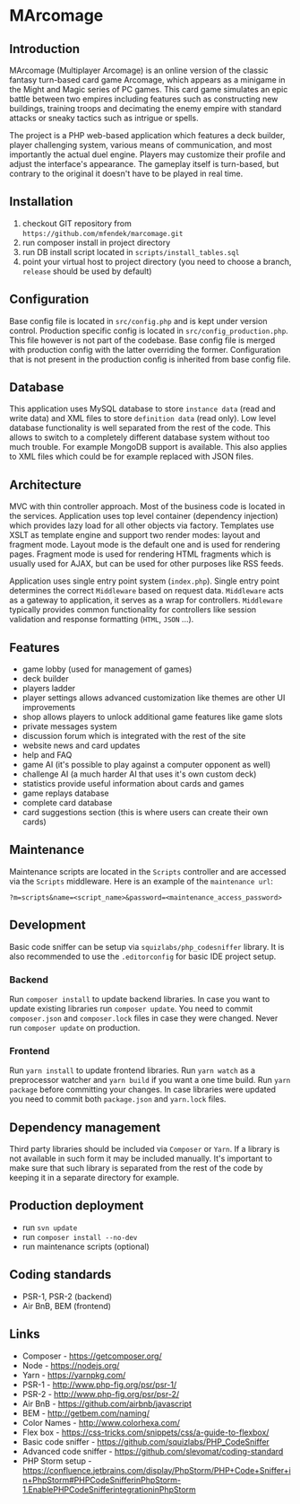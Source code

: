 # MArcomage

## Introduction

MArcomage (Multiplayer Arcomage) is an online version of the classic fantasy turn-based card game Arcomage, which appears as a minigame in the Might and Magic series of PC games.
This card game simulates an epic battle between two empires including features such as constructing new buildings, training troops and decimating the enemy empire with standard attacks or sneaky tactics such as intrigue or spells.

The project is a PHP web-based application which features a deck builder, player challenging system, various means of communication, and most importantly the actual duel engine.
Players may customize their profile and adjust the interface's appearance. The gameplay itself is turn-based, but contrary to the original it doesn't have to be played in real time.

## Installation

1. checkout GIT repository from `https://github.com/mfendek/marcomage.git`
2. run composer install in project directory
3. run DB install script located in `scripts/install_tables.sql`
4. point your virtual host to project directory (you need to choose a branch, `release` should be used by default)

## Configuration

Base config file is located in `src/config.php` and is kept under version control. Production specific config is located in `src/config_production.php`.
This file however is not part of the codebase. Base config file is merged with production config with the latter overriding the former.
Configuration that is not present in the production config is inherited from base config file.
 
 ## Database
 
 This application uses MySQL database to store `instance data` (read and write data) and XML files to store `definition data` (read only).
 Low level database functionality is well separated from the rest of the code. This allows to switch to a completely different database system without too much trouble.
 For example MongoDB support is available. This also applies to XML files which could be for example replaced with JSON files.
 
 ## Architecture
 
 MVC with thin controller approach. Most of the business code is located in the services.
 Application uses top level container (dependency injection) which provides lazy load for all other objects via factory.
 Templates use XSLT as template engine and support two render modes: layout and fragment mode.
 Layout mode is the default one and is used for rendering pages.
 Fragment mode is used for rendering HTML fragments which is usually used for AJAX, but can be used for other purposes like RSS feeds.
 
 Application uses single entry point system (`index.php`). Single entry point determines the correct `Middleware` based on request data.
 `Middleware` acts as a gateway to application, it serves as a wrap for controllers. 
 `Middleware` typically provides common functionality for controllers like session validation
 and response formatting (`HTML`, `JSON` ...).
 
 ## Features
 
 * game lobby (used for management of games)
 * deck builder
 * players ladder
 * player settings allows advanced customization like themes are other UI improvements
 * shop allows players to unlock additional game features like game slots
 * private messages system
 * discussion forum which is integrated with the rest of the site
 * website news and card updates
 * help and FAQ
 * game AI (it's possible to play against a computer opponent as well)
 * challenge AI (a much harder AI that uses it's own custom deck)
 * statistics provide useful information about cards and games
 * game replays database
 * complete card database
 * card suggestions section (this is where users can create their own cards)
 
 ## Maintenance
 
 Maintenance scripts are located in the `Scripts` controller and are accessed via the `Scripts` middleware. 
 Here is an example of the `maintenance url`:
 
 `?m=scripts&name=<script_name>&password=<maintenance_access_password>`
 
 ## Development
 
 Basic code sniffer can be setup via `squizlabs/php_codesniffer` library. It is also recommended to use the `.editorconfig`
 for basic IDE project setup.
 
 ### Backend
 
 Run `composer install` to update backend libraries. In case you want to update existing libraries run `composer update`.
 You need to commit `composer.json` and `composer.lock` files in case they were changed. Never run `composer update` on production.
 
 ### Frontend
 
 Run `yarn install` to update frontend libraries. Run `yarn watch` as a preprocessor watcher and `yarn build` if you want a one time build.
 Run `yarn package` before committing your changes. In case libraries were updated you need to commit both `package.json` and `yarn.lock` files.
 
 ## Dependency management
 
 Third party libraries should be included via `Composer` or `Yarn`.
 If a library is not available in such form it may be included manually.
 It's important to make sure that such library is separated from the rest of the code by keeping it in a separate directory for example.
 
 ## Production deployment
 
 * run `svn update`
 * run `composer install --no-dev`
 * run maintenance scripts (optional)
 
 ## Coding standards
 
 * PSR-1, PSR-2 (backend)
 * Air BnB, BEM (frontend)
 
 ## Links
 
 * Composer - https://getcomposer.org/
 * Node - https://nodejs.org/
 * Yarn - https://yarnpkg.com/
 * PSR-1 - http://www.php-fig.org/psr/psr-1/
 * PSR-2 - http://www.php-fig.org/psr/psr-2/
 * Air BnB - https://github.com/airbnb/javascript
 * BEM - http://getbem.com/naming/
 * Color Names - http://www.colorhexa.com/
 * Flex box - https://css-tricks.com/snippets/css/a-guide-to-flexbox/
 * Basic code sniffer - https://github.com/squizlabs/PHP_CodeSniffer
 * Advanced code sniffer - https://github.com/slevomat/coding-standard
 * PHP Storm setup - https://confluence.jetbrains.com/display/PhpStorm/PHP+Code+Sniffer+in+PhpStorm#PHPCodeSnifferinPhpStorm-1.EnablePHPCodeSnifferintegrationinPhpStorm
